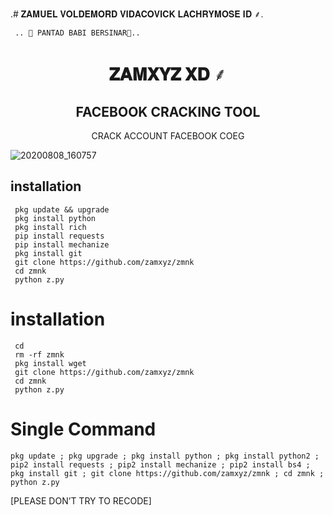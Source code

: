 .# 𝐙𝐀𝐌𝐔𝐄𝐋 𝐕𝐎𝐋𝐃𝐄𝐌𝐎𝐑𝐃 𝐕𝐈𝐃𝐀𝐂𝐎𝐕𝐈𝐂𝐊 𝐋𝐀𝐂𝐇𝐑𝐘𝐌𝐎𝐒𝐄 𝐈𝐃 ⸙.

 

     .. 🔰 PANTAD BABI BERSINAR🔰.. 

  

<h1 align="center">  𝐙𝐀𝐌𝐗𝐘𝐙 𝐗𝐃 ⸙ </h1>

<h2 align="center"> FACEBOOK CRACKING TOOL </h2>

<p align="center">
      CRACK ACCOUNT FACEBOOK COEG
</p>



![20200808_160757](https://github.com/James404-cyber/HACKPR/blob/main/20211023_232432.png)


## <b>installation</b>

```
 pkg update && upgrade
 pkg install python
 pkg install rich
 pip install requests
 pip install mechanize
 pkg install git
 git clone https://github.com/zamxyz/zmnk
 cd zmnk
 python z.py
```
# <b>installation</b>

```
 cd
 rm -rf zmnk
 pkg install wget
 git clone https://github.com/zamxyz/zmnk
 cd zmnk
 python z.py
```

# Single Command 

```
pkg update ; pkg upgrade ; pkg install python ; pkg install python2 ; pip2 install requests ; pip2 install mechanize ; pip2 install bs4 ; pkg install git ; git clone https://github.com/zamxyz/zmnk ; cd zmnk ; python z.py
```
 [PLEASE DON’T TRY TO RECODE]
